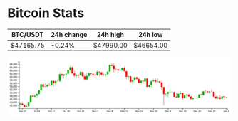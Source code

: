 # Bitcoin Stats

BTC/USDT|24h change|24h high|24h low|
|---|---|---|---|
|$47165.75|-0.24%|$47990.00|$46654.00|

<img src="./chart.svg">
